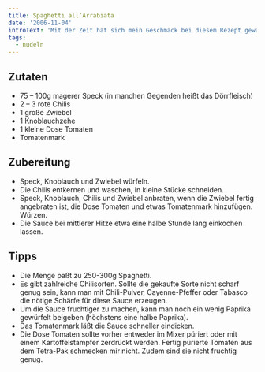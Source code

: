 ```yaml
---
title: Spaghetti all’Arrabiata
date: '2006-11-04'
introText: 'Mit der Zeit hat sich mein Geschmack bei diesem Rezept gewandelt: Ich nehme keinen Speck mehr und verwende hauptsächlich getrocknete scharfe Chilischoten, die ich dann mit der Schere direkt in den Topf schneide. Wichtig ist m.E. bei diesem Rezept aber vor allem die Kombination aus Schärfe und fruchtigen Paprika.'
tags:
  - nudeln
---
```


## Zutaten

- 75 – 100g magerer Speck (in manchen Gegenden heißt das Dörrfleisch)
- 2 – 3 rote Chilis
- 1 große Zwiebel
- 1 Knoblauchzehe
- 1 kleine Dose Tomaten
- Tomatenmark

## Zubereitung

- Speck, Knoblauch und Zwiebel würfeln.
- Die Chilis entkernen und waschen, in kleine Stücke schneiden.
- Speck, Knoblauch, Chilis und Zwiebel anbraten, wenn die Zwiebel fertig angebraten ist, die Dose Tomaten und etwas Tomatenmark hinzufügen. Würzen.
- Die Sauce bei mittlerer Hitze etwa eine halbe Stunde lang einkochen lassen.

## Tipps

- Die Menge paßt zu 250-300g Spaghetti.
- Es gibt zahlreiche Chilisorten. Sollte die gekaufte Sorte nicht scharf genug sein, kann man mit Chili-Pulver, Cayenne-Pfeffer oder Tabasco die nötige Schärfe für diese Sauce erzeugen.
- Um die Sauce fruchtiger zu machen, kann man noch ein wenig Paprika gewürfelt beigeben (höchstens eine halbe Paprika).
- Das Tomatenmark läßt die Sauce schneller eindicken.
- Die Dose Tomaten sollte vorher entweder im Mixer püriert oder mit einem Kartoffelstampfer zerdrückt werden. Fertig pürierte Tomaten aus dem Tetra-Pak schmecken mir nicht. Zudem sind sie nicht fruchtig genug.

